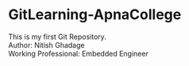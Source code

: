 # GitLearning-ApnaCollege
This is my first Git Repository.
<br>
Author: Nitish Ghadage 
<br>
Working Professional: Embedded Engineer
